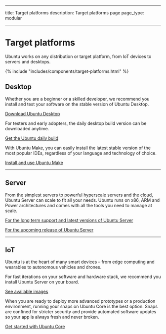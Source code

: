----
title: Target platforms
description: Target platforms page
page_type: modular
    
----

# Target platforms

Ubuntu works on any distribution or target platform, from IoT devices to servers and desktops.

{% include "includes/components/target-platforms.html" %}

## Desktop

Whether you are a beginner or a skilled developer, we recommend you install and test your software on the stable version of Ubuntu Desktop.

[Download Ubuntu Desktop](https://www.ubuntu.com/download/desktop)

For testers and early adopters, the daily desktop build version can be downloaded anytime.

[Get the Ubuntu daily build](http://cdimage.ubuntu.com/daily-live/current/)

With Ubuntu Make, you can easily install the latest stable version of the most popular IDEs, regardless of your language and technology of choice.

[Install and use Ubuntu Make](#)

***

## Server

From the simplest servers to powerful hyperscale servers and the cloud, Ubuntu Server can scale to fit all your needs. Ubuntu runs on x86, ARM and Power architectures and comes with all the tools you need to manage at scale.

[For the long term support and latest versions of Ubuntu Server](https://www.ubuntu.com/download/server)

[For the upcoming release of Ubuntu Server](http://releases.ubuntu.com/)

***

## IoT

Ubuntu is at the heart of many smart devices – from edge computing and wearables to autonomous vehicles and drones.

For fast iterations on your software and hardware stack, we recommend you install Ubuntu Server on your board.

[See available images](https://www.ubuntu.com/download/server)

When you are ready to deploy more advanced prototypes or a production environment, running  your snaps on Ubuntu Core is the best option. Snaps are confined for stricter security and provide automated software updates so your app is always fresh and never broken.

[Get started with Ubuntu Core](developer.ubuntu.com/ubuntu-core)


